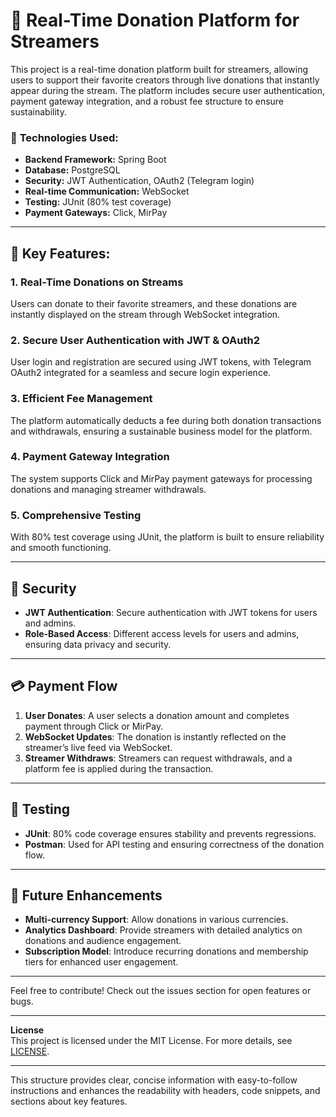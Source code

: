 
# 🎥 Real-Time Donation Platform for Streamers

This project is a real-time donation platform built for streamers, allowing users to support their favorite creators through live donations that instantly appear during the stream. The platform includes secure user authentication, payment gateway integration, and a robust fee structure to ensure sustainability.

### 🔧 **Technologies Used:**

- **Backend Framework:** Spring Boot
- **Database:** PostgreSQL
- **Security:** JWT Authentication, OAuth2 (Telegram login)
- **Real-time Communication:** WebSocket
- **Testing:** JUnit (80% test coverage)
- **Payment Gateways:** Click, MirPay

---

## 🌟 **Key Features:**

### 1. **Real-Time Donations on Streams**  
Users can donate to their favorite streamers, and these donations are instantly displayed on the stream through WebSocket integration. 

### 2. **Secure User Authentication with JWT & OAuth2**  
User login and registration are secured using JWT tokens, with Telegram OAuth2 integrated for a seamless and secure login experience.

### 3. **Efficient Fee Management**  
The platform automatically deducts a fee during both donation transactions and withdrawals, ensuring a sustainable business model for the platform.

### 4. **Payment Gateway Integration**  
The system supports Click and MirPay payment gateways for processing donations and managing streamer withdrawals.

### 5. **Comprehensive Testing**  
With 80% test coverage using JUnit, the platform is built to ensure reliability and smooth functioning.

---

## 🔐 **Security**

- **JWT Authentication**: Secure authentication with JWT tokens for users and admins.
- **Role-Based Access**: Different access levels for users and admins, ensuring data privacy and security.

---

## 💳 **Payment Flow**

1. **User Donates**: A user selects a donation amount and completes payment through Click or MirPay.
2. **WebSocket Updates**: The donation is instantly reflected on the streamer’s live feed via WebSocket.
3. **Streamer Withdraws**: Streamers can request withdrawals, and a platform fee is applied during the transaction.

---

## 🧪 **Testing**

- **JUnit**: 80% code coverage ensures stability and prevents regressions.
- **Postman**: Used for API testing and ensuring correctness of the donation flow.

---

## 💼 **Future Enhancements**

- **Multi-currency Support**: Allow donations in various currencies.
- **Analytics Dashboard**: Provide streamers with detailed analytics on donations and audience engagement.
- **Subscription Model**: Introduce recurring donations and membership tiers for enhanced user engagement.

---

Feel free to contribute! Check out the issues section for open features or bugs.  

---

**License**  
This project is licensed under the MIT License. For more details, see [LICENSE](./LICENSE).

---

This structure provides clear, concise information with easy-to-follow instructions and enhances the readability with headers, code snippets, and sections about key features.
